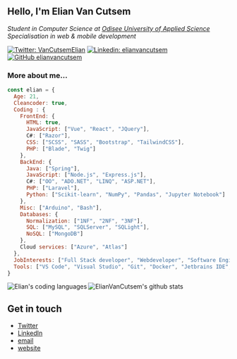 <h2>Hello, I'm Elian Van Cutsem</h2>
<p><i>Student in Computer Science at <a href="https://www.odisee.be/" target="_blank">Odisee University of Applied Science</a></i><br />
<i>Specialisation in web & mobile development</i></p>

[![Twitter: VanCutsemElian](https://img.shields.io/twitter/follow/vancutsemelian?style=social)](https://twitter.com/vancutsemelian)
[![Linkedin: elianvancutsem](https://img.shields.io/badge/-ElianVanCutsem-blue?style=flat-square&logo=Linkedin&logoColor=white&link=https://www.linkedin.com/in/elianvancutsem/)](https://www.linkedin.com/in/elianvancutsem/)
[![GitHub elianvancutsem](https://img.shields.io/github/followers/elianvancutsem?label=follow-ElianVanCutsem&style=social)](https://github.com/elianvancutsem)


<h3>More about me...</h3>

```javascript
const elian = {
  Age: 21,
  Cleancoder: true,
  Coding : {
    FrontEnd: {
      HTML: true,
      JavaScript: ["Vue", "React", "JQuery"],
      C#: ["Razor"],
      CSS: ["SCSS", "SASS", "Bootstrap", "TailwindCSS"],
      PHP: ["Blade", "Twig"]
    },
    BackEnd: {
      Java: ["Spring"],
      JavaScript: ["Node.js", "Express.js"],
      C#: ["OO", "ADO.NET", "LINQ", "ASP.NET"],
      PHP: ["Laravel"],
      Python: ["Scikit-learn", "NumPy", "Pandas", "Jupyter Notebook"]
    },
    Misc: ["Arduino", "Bash"],
    Databases: {
      Normalization: ["1NF", "2NF", "3NF"],
      SQL: ["MySQL", "SQLServer", "SQLight"],
      NoSQL: ["MongoDB"]
    },
    Cloud services: ["Azure", "Atlas"]
  },
  JobInterests: ["Full Stack developer", "Webdeveloper", "Software Engineer"],
  Tools: ["VS Code", "Visual Studio", "Git", "Docker", "Jetbrains IDE", "Postman"],
}
```

![ElianVanCutsem's github stats](https://github-readme-stats.vercel.app/api?username=ElianVanCutsem&show_icons=true&hide_border=true)
<img align="left" src="https://github-readme-stats.vercel.app/api/top-langs/?username=elianvancutsem&theme=light&hide=css,HTML,Jupyter%20Notebook" alt="Elian's coding languages" /><br />

## Get in touch

- [Twitter](<https://www.twitter.com/vancutsemelian>)
- [LinkedIn](<https://www.linkedin.com/in/elianvancutsem/>)
- [email](<mailto:elianvancutsem@gmail.com>)
- [website](<http://www.elianvancutsem.com>)
